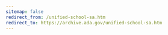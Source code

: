 ```yaml
---
sitemap: false 
redirect_from: /unified-school-sa.htm 
redirect_to: https://archive.ada.gov/unified-school-sa.htm 
---
```

